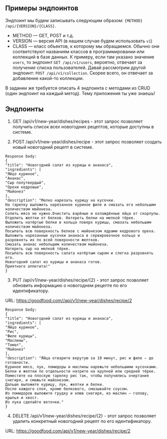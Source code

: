## Примеры эндпоинтов

Эндпоинт мы будем записывать следующим образом: `{METHOD} /api/{VERSION}/{CLASS}`. 

- METHOD — GET, POST и т.д.
- VERSION — версия API (в нашем случае будем использовать `v1`)
- CLASS — класс объектов, к которому мы обращаемся. Обычно они соответствуют названиям классов в программировании или коллекций в базе данных. К примеру, если там указано значение `users`, то эндпоинт `GET /api/v1/users`, вероятно, отвечает за _получение_ списка пользователей. Давай рассмотрим другой эндпоинт: `POST /api/v1/collection`. Скорее всего, он отвечает за добавление какой-то коллекции. 

В задании же требуется описать 4 эндпоинта с методами из CRUD (один эндпоинт на каждый метод). Тему приложения ты уже знаешь!

## Эндпоинты

1. GET /api/v1/new-year/dishes/recipes - этот запрос позволяет получить список всех новогодних рецептов, которые доступны в системе. 

2. POST /api/v1/new-year/dishes/recipe - этот запрос позволяет создать новый новогодний рецепт в системе. 
```
Response body: 
{
"title": "Новогодний салат из курицы и ананаса",
"ingredients": [
"Яйцо куриное",
"Ананас",
"Сыр полутвердый",
"Орехи кедровые",
"Майонез"
],
"description": "Мелко нарезать курицу на кусочки. 
На тарелку выложить нарезанное куриное филе и смазать его небольшим количеством майонеза. 
Солить мясо не нужно.Очистить варёные и охлаждённые яйца от скорлупы. 
Отделить желтки от белков. Натереть белки на мелкой тёрке. 
Выложить натёртые белки в кольцо поверх курицы, смазать небольшим количеством майонеза.  
Посыпать всю поверхность белков с майонезом ядрами кедрового ореха. 
Выложить нарезанные кусочки ананаса в сервировочное кольцо и разровнять их по всей поверхности желтков. 
Смазать ананас небольшим количеством майонеза. 
Натереть сыр на мелкой тёрке.  
Посыпать всю поверхность салата натёртым сыром и слегка разровнять его. 
Новогодний салат из курицы и ананаса готов. 
Приятного аппетита!"
}
```

3. PUT /api/v1/new-year/dishes/recipe/{2} - этот запрос позволяет обновить информацию о новогоднем рецепте по его идентификатору. 

URL: https://goodfood.com//api/v1/new-year/dishes/recipe/2 
```
Response body: 
{
"title": "Новогодний салат из курицы и ананаса",
"ingredients": [
"Яйцо куриное",
"Рис",
"Филе курицы",
"Маслины",
"Томат",
"Майонез"
],
"description": "Яйца отварите вкрутую за 10 минут, рис и филе — до готовности. 
Куриное мясо, лук, помидоры и маслины нарежьте небольшими кусочками. 
Белки и желтки по отдельности натрите на крупной или средней тёрке. 
Поместите на плоскую тарелку рис так, чтобы получились очертания снегиря, и смажьте майонезом. 
Дальше выложите курицу, лук, желтки и белки. 
После каждого слоя, кроме белкового, смазывайте соусом. 
Из помидоров выложите грудку и клюв снегиря, из маслин — голову, крылья и хвост. 
Из лука сделайте веточки."
}
```

4. DELETE /api/v1/new-year/dishes/recipe/{2} - этот запрос позволяет удалить конкретный новогодний рецепт по его идентификатору. 

URL: https://goodfood.com/api/v1/new-year/dishes/recipe/2
